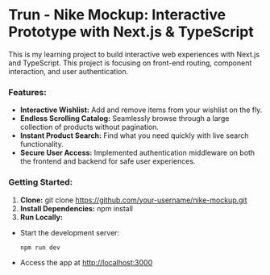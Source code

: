 # Trun - Nike Mockup: Interactive Prototype with Next.js & TypeScript

This is my learning project to build interactive web experiences with Next.js and TypeScript. This project is focusing on front-end routing, component interaction, and user authentication.

### Features:

- **Interactive Wishlist:** Add and remove items from your wishlist on the fly.
- **Endless Scrolling Catalog:** Seamlessly browse through a large collection of products without pagination.
- **Instant Product Search:** Find what you need quickly with live search functionality.
- **Secure User Access:** Implemented authentication middleware on both the frontend and backend for safe user experiences.

### Getting Started:

1. **Clone:**
   git clone https://github.com/your-username/nike-mockup.git
2. **Install Dependencies:** 
   npm install
3. **Run Locally:**
- Start the development server: 
  ```
  npm run dev
  ```
- Access the app at [http://localhost:3000](http://localhost:3000)
